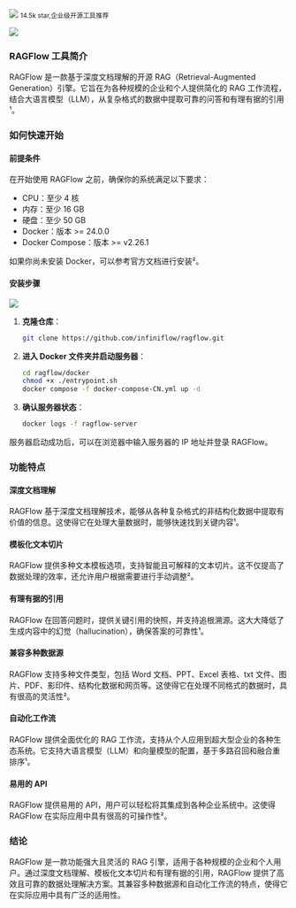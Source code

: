 <img src="/assets/image/240825-ragflow-1.png">
<small>14.5k star,企业级开源工具推荐</small>

![](/assets/image/240825-ragflow-1.png)

### RAGFlow 工具简介

RAGFlow 是一款基于深度文档理解的开源 RAG（Retrieval-Augmented Generation）引擎。它旨在为各种规模的企业和个人提供简化的 RAG 工作流程，结合大语言模型（LLM），从复杂格式的数据中提取可靠的问答和有理有据的引用¹。

### 如何快速开始

#### 前提条件

在开始使用 RAGFlow 之前，确保你的系统满足以下要求：

- CPU：至少 4 核
- 内存：至少 16 GB
- 硬盘：至少 50 GB
- Docker：版本 >= 24.0.0
- Docker Compose：版本 >= v2.26.1

如果你尚未安装 Docker，可以参考官方文档进行安装²。

#### 安装步骤

![](/assets/image/240825-ragflow.png)

1. **克隆仓库**：
   ```bash
   git clone https://github.com/infiniflow/ragflow.git
   ```

2. **进入 Docker 文件夹并启动服务器**：
   ```bash
   cd ragflow/docker
   chmod +x ./entrypoint.sh
   docker compose -f docker-compose-CN.yml up -d
   ```

3. **确认服务器状态**：
   ```bash
   docker logs -f ragflow-server
   ```

服务器启动成功后，可以在浏览器中输入服务器的 IP 地址并登录 RAGFlow。

### 功能特点

#### 深度文档理解

RAGFlow 基于深度文档理解技术，能够从各种复杂格式的非结构化数据中提取有价值的信息。这使得它在处理大量数据时，能够快速找到关键内容¹。

#### 模板化文本切片

RAGFlow 提供多种文本模板选项，支持智能且可解释的文本切片。这不仅提高了数据处理的效率，还允许用户根据需要进行手动调整²。

#### 有理有据的引用

RAGFlow 在回答问题时，提供关键引用的快照，并支持追根溯源。这大大降低了生成内容中的幻觉（hallucination），确保答案的可靠性¹。

#### 兼容多种数据源

RAGFlow 支持多种文件类型，包括 Word 文档、PPT、Excel 表格、txt 文件、图片、PDF、影印件、结构化数据和网页等。这使得它在处理不同格式的数据时，具有很高的灵活性²。

#### 自动化工作流

RAGFlow 提供全面优化的 RAG 工作流，支持从个人应用到超大型企业的各种生态系统。它支持大语言模型（LLM）和向量模型的配置，基于多路召回和融合重排序¹。

#### 易用的 API

RAGFlow 提供易用的 API，用户可以轻松将其集成到各种企业系统中。这使得 RAGFlow 在实际应用中具有很高的可操作性²。

### 结论

RAGFlow 是一款功能强大且灵活的 RAG 引擎，适用于各种规模的企业和个人用户。通过深度文档理解、模板化文本切片和有理有据的引用，RAGFlow 提供了高效且可靠的数据处理解决方案。其兼容多种数据源和自动化工作流的特点，使得它在实际应用中具有广泛的适用性。

